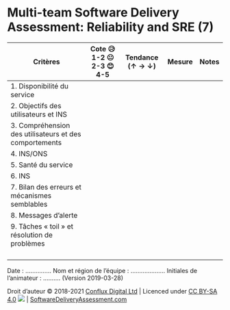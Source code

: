 # Multi-team Software Delivery Assessment: Reliability and SRE (7)

| **Critères**            | **Cote 😥 1-2 😐 2-3 😊 4-5** | **Tendance (↑ → ↓)** | **Mesure** | **Notes** |
| ------------------------- | ---------------------------- | ----------------- | ---------- | --------- |
| 1\. Disponibilité du service  |                              |                   |            |           |
| 2\. Objectifs des utilisateurs et INS |                              |                   |            |           |
| 3\. Compréhension des utilisateurs et des comportements          |                              |                   |            |           |
| 4\. INS/ONS        |                              |                   |            |           |
| 5\. Santé du service     |                              |                   |            |           |
| 6\. INS             |                              |                   |            |           |
| 7\. Bilan des erreurs et mécanismes semblables             |                              |                   |            |           |
| 8\. Messages d’alerte           |                              |                   |            |           |
| 9\. Tâches « toil » et résolution de problèmes      |                              |                   |            |           |
|                           |                              |                   |            |           |
|                           |                              |                   |            |           |
|                           |                              |                   |            |           |
|                           |                              |                   |            |           |

Date : ............... Nom et région de l’équipe : .................... Initiales de l’animateur : .......... (Version 2019-03-28)

Droit d’auteur © 2018-2021 [Conflux Digital Ltd](https://confluxdigital.net/) | Licenced under [CC BY-SA 4.0](https://creativecommons.org/licenses/by-sa/4.0/) ![](https://licensebuttons.net/l/by-sa/3.0/88x31.png) | [SoftwareDeliveryAssessment.com](http://SoftwareDeliveryAssessment.com/)